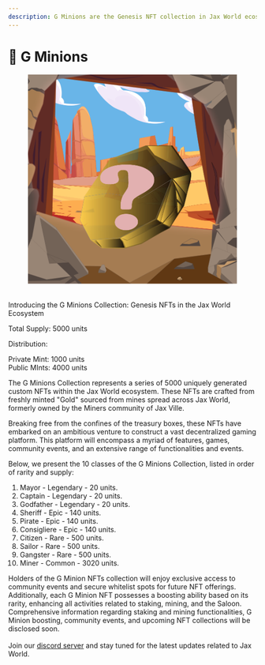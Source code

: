```yaml
---
description: G Minions are the Genesis NFT collection in Jax World ecosystem.
---
```


# 🥇 G Minions

<figure><img src="../../.gitbook/assets/hidden.png" alt=""><figcaption></figcaption></figure>

\
Introducing the G Minions Collection: Genesis NFTs in the Jax World Ecosystem

Total Supply: 5000  units

Distribution:

Private Mint: 1000 units\
Public MInts: 4000 units

The G Minions Collection represents a series of 5000 uniquely generated custom NFTs within the Jax World ecosystem. These NFTs are crafted from freshly minted "Gold" sourced from mines spread across Jax World, formerly owned by the Miners community of Jax Ville.&#x20;

Breaking free from the confines of the treasury boxes, these NFTs have embarked on an ambitious venture to construct a vast decentralized gaming platform. This platform will encompass a myriad of features, games, community events, and an extensive range of functionalities and events.

Below, we present the 10 classes of the G Minions Collection, listed in order of rarity and supply:

1. Mayor - Legendary - 20 units.
2. Captain - Legendary - 20 units.
3. Godfather - Legendary - 20 units.
4. Sheriff - Epic - 140 units.
5. Pirate - Epic - 140 units.
6. Consigliere - Epic - 140 units.
7. Citizen - Rare - 500 units.
8. Sailor - Rare - 500 units.
9. Gangster - Rare - 500 units.
10. Miner - Common - 3020 units.

Holders of the G Minion NFTs collection will enjoy exclusive access to community events and secure whitelist spots for future NFT offerings. Additionally, each G Minion NFT possesses a boosting ability based on its rarity, enhancing all activities related to staking, mining, and the Saloon. Comprehensive information regarding staking and mining functionalities, G Minion boosting, community events, and upcoming NFT collections will be disclosed soon.\
\
Join our [discord server](https://discord.com/invite/dPNE6fK4S4) and stay tuned for the latest updates related to Jax World.

